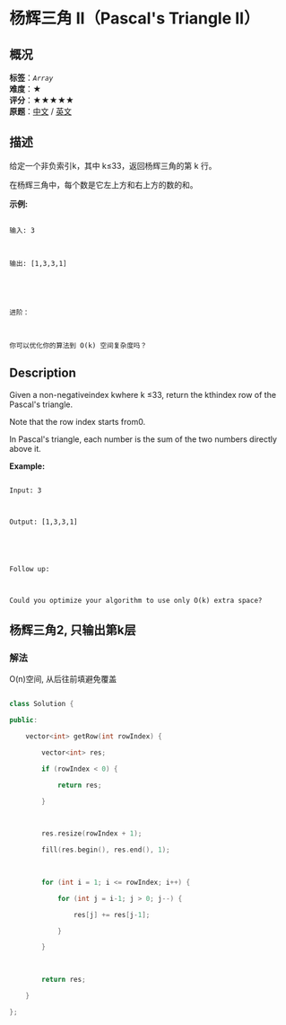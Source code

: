 # 杨辉三角 II（Pascal's Triangle II）
## 概况
**标签**：*`Array`*<br>
**难度**：★<br>
**评分**：★★★★★<br>
**原题**：[中文](https://leetcode-cn.com/problems/pascals-triangle-ii) / [英文](https://leetcode.com/problems/pascals-triangle-ii)
## 描述

给定一个非负索引k，其中 k&le;33，返回杨辉三角的第 k 行。







在杨辉三角中，每个数是它左上方和右上方的数的和。



**示例:**

```

输入: 3



输出: [1,3,3,1]





进阶：



你可以优化你的算法到 O(k) 空间复杂度吗？

```



## Description

Given a non-negativeindex kwhere k &le;33, return the kthindex row of the Pascal&#39;s triangle.



Note that the row index starts from0.





In Pascal&#39;s triangle, each number is the sum of the two numbers directly above it.



**Example:**

```

Input: 3



Output: [1,3,3,1]





Follow up:



Could you optimize your algorithm to use only O(k) extra space?

```





## 杨辉三角2, 只输出第k层

### 解法

O(n)空间, 从后往前填避免覆盖

```c++

class Solution {

public:

    vector<int> getRow(int rowIndex) {

        vector<int> res;

        if (rowIndex < 0) {

            return res;

        }

        

        res.resize(rowIndex + 1);

        fill(res.begin(), res.end(), 1);

        

        for (int i = 1; i <= rowIndex; i++) {

            for (int j = i-1; j > 0; j--) {

                res[j] += res[j-1];

            }

        }

        

        return res;

    }

};

```